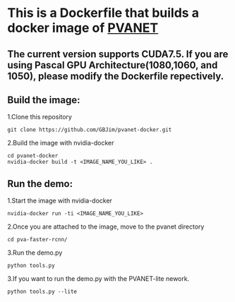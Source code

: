 # This is a Dockerfile that builds a docker image of [PVANET](https://github.com/sanghoon/pva-faster-rcnn)

## The current version supports CUDA7.5. If you are using Pascal GPU Architecture(1080,1060, and 1050), please modify the Dockerfile repectively.

## Build the image:
1.Clone this repository
```Shell
git clone https://github.com/GBJim/pvanet-docker.git
```

2.Build the image with nvidia-docker
```Shell
cd pvanet-docker
nvidia-docker build -t <IMAGE_NAME_YOU_LIKE> .
```

## Run the demo:
1.Start the image with nvidia-docker
```Shell 
nvidia-docker run -ti <IMAGE_NAME_YOU_LIKE>
```

2.Once you are attached to the image, move to the pvanet directory
```Shell 
cd pva-faster-rcnn/
```

3.Run the demo.py
```Shell 
python tools.py
```

3.If you want to run the demo.py with the PVANET-lite nework.
```Shell
python tools.py --lite
```


